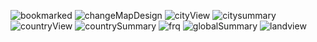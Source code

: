 ![bookmarked](/screenshots/images/bookmarked.png) ![changeMapDesign](/screenshots/images/changeMapDesign.png) ![cityView](/screenshots/images/cityView.png) ![citysummary](/screenshots/images/citysummary.png) ![countryView](/screenshots/images/countryView.png) ![countrySummary](/screenshots/images/countrySummary.png) ![frq](/screenshots/images/frq.png) ![globalSummary](/screenshots/images/globalSummary.png) ![landview](/screenshots/images/landview.png)